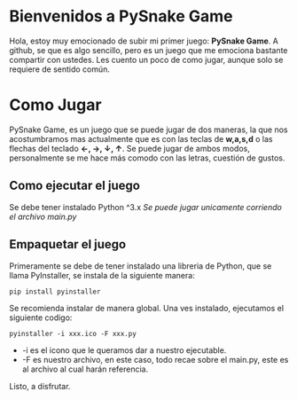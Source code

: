# Bienvenidos a  PySnake Game

Hola, estoy muy emocionado de subir mi primer juego:  **PySnake Game**. A github, se que es algo sencillo, pero es un juego que me emociona bastante compartir con ustedes. Les cuento un poco de como jugar, aunque solo se requiere de sentido común.

# Como Jugar

PySnake Game, es un juego que se puede jugar de dos maneras, la que nos acostumbramos mas actualmente que es con las teclas de **w,a,s,d** o las flechas del teclado **←, →, ↓, ↑**. Se puede jugar de ambos modos, personalmente se me hace más comodo con las letras, cuestión de gustos.

## Como ejecutar el juego

Se debe tener instalado Python ^3.x
*Se puede jugar unicamente corriendo el archivo main.py*


## Empaquetar el juego

Primeramente se debe de tener instalado una libreria de Python, que se llama PyInstaller, se instala de la siguiente manera: 
```
pip install pyinstaller
```
 Se recomienda instalar de manera global.
Una ves instalado, ejecutamos el siguiente codigo:
```
pyinstaller -i xxx.ico -F xxx.py
``` 
- -i es el icono que le queramos dar a nuestro ejecutable.
- -F es nuestro archivo, en este caso, todo recae sobre el main.py, este es al archivo al cual harán referencia.

Listo, a disfrutar. 